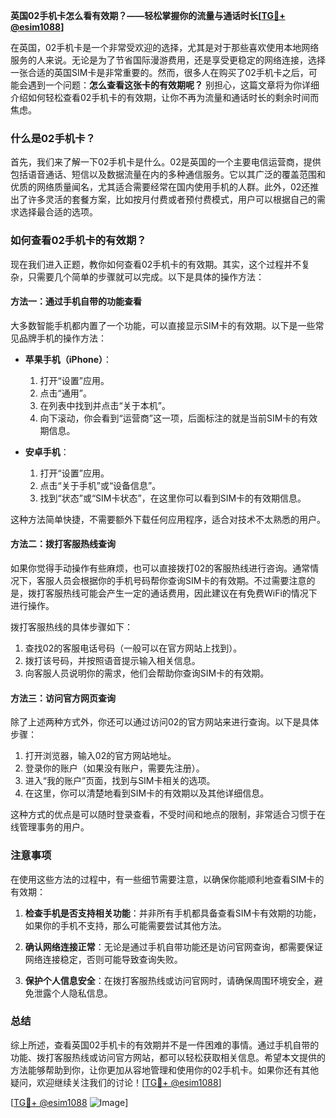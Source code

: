 **英国02手机卡怎么看有效期？——轻松掌握你的流量与通话时长[[TG💪+ @esim1088](https://t.me/s/esim1088)]**

在英国，02手机卡是一个非常受欢迎的选择，尤其是对于那些喜欢使用本地网络服务的人来说。无论是为了节省国际漫游费用，还是享受更稳定的网络连接，选择一张合适的英国SIM卡是非常重要的。然而，很多人在购买了02手机卡之后，可能会遇到一个问题：**怎么查看这张卡的有效期呢？** 别担心，这篇文章将为你详细介绍如何轻松查看02手机卡的有效期，让你不再为流量和通话时长的剩余时间而焦虑。

### 什么是02手机卡？

首先，我们来了解一下02手机卡是什么。02是英国的一个主要电信运营商，提供包括语音通话、短信以及数据流量在内的多种通信服务。它以其广泛的覆盖范围和优质的网络质量闻名，尤其适合需要经常在国内使用手机的人群。此外，02还推出了许多灵活的套餐方案，比如按月付费或者预付费模式，用户可以根据自己的需求选择最合适的选项。

### 如何查看02手机卡的有效期？

现在我们进入正题，教你如何查看02手机卡的有效期。其实，这个过程并不复杂，只需要几个简单的步骤就可以完成。以下是具体的操作方法：

#### 方法一：通过手机自带的功能查看

大多数智能手机都内置了一个功能，可以直接显示SIM卡的有效期。以下是一些常见品牌手机的操作方法：

- **苹果手机（iPhone）**：
  1. 打开“设置”应用。
  2. 点击“通用”。
  3. 在列表中找到并点击“关于本机”。
  4. 向下滚动，你会看到“运营商”这一项，后面标注的就是当前SIM卡的有效期信息。

- **安卓手机**：
  1. 打开“设置”应用。
  2. 点击“关于手机”或“设备信息”。
  3. 找到“状态”或“SIM卡状态”，在这里你可以看到SIM卡的有效期信息。

这种方法简单快捷，不需要额外下载任何应用程序，适合对技术不太熟悉的用户。

#### 方法二：拨打客服热线查询

如果你觉得手动操作有些麻烦，也可以直接拨打02的客服热线进行咨询。通常情况下，客服人员会根据你的手机号码帮你查询SIM卡的有效期。不过需要注意的是，拨打客服热线可能会产生一定的通话费用，因此建议在有免费WiFi的情况下进行操作。

拨打客服热线的具体步骤如下：
1. 查找02的客服电话号码（一般可以在官方网站上找到）。
2. 拨打该号码，并按照语音提示输入相关信息。
3. 向客服人员说明你的需求，他们会帮助你查询SIM卡的有效期。

#### 方法三：访问官方网页查询

除了上述两种方式外，你还可以通过访问02的官方网站来进行查询。以下是具体步骤：
1. 打开浏览器，输入02的官方网站地址。
2. 登录你的账户（如果没有账户，需要先注册）。
3. 进入“我的账户”页面，找到与SIM卡相关的选项。
4. 在这里，你可以清楚地看到SIM卡的有效期以及其他详细信息。

这种方式的优点是可以随时登录查看，不受时间和地点的限制，非常适合习惯于在线管理事务的用户。

### 注意事项

在使用这些方法的过程中，有一些细节需要注意，以确保你能顺利地查看SIM卡的有效期：

1. **检查手机是否支持相关功能**：并非所有手机都具备查看SIM卡有效期的功能，如果你的手机不支持，那么可能需要尝试其他方法。
   
2. **确认网络连接正常**：无论是通过手机自带功能还是访问官网查询，都需要保证网络连接稳定，否则可能导致查询失败。

3. **保护个人信息安全**：在拨打客服热线或访问官网时，请确保周围环境安全，避免泄露个人隐私信息。

### 总结

综上所述，查看英国02手机卡的有效期并不是一件困难的事情。通过手机自带的功能、拨打客服热线或访问官方网站，都可以轻松获取相关信息。希望本文提供的方法能够帮助到你，让你更加从容地管理和使用你的02手机卡。如果你还有其他疑问，欢迎继续关注我们的讨论！[[TG💪+ @esim1088](https://t.me/s/esim1088)]

[[TG💪+ @esim1088](https://t.me/s/esim1088) ![Image](https://i.postimg.cc/4NQfJmqS/Snipaste-2025-05-13-00-14-12.png)]
